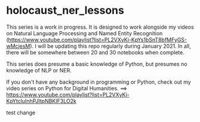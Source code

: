 # holocaust_ner_lessons

This series is a work in progress. It is designed to work alongside my videos on Natural Language Processing and Named Entity Recognition (https://www.youtube.com/playlist?list=PL2VXyKi-KpYs1bSnT8bfMFyGS-wMcjesM).
I will be updating this repo regularly during January 2021.
In all, there will be somewhere between 20 and 30 notebooks when complete.

This series does presume a basic knowledge of Python, but presumes no knowledge of NLP or NER.

If you don't have any background in programming or Python, check out my video series on Python for Digital Humanities. ==> https://www.youtube.com/playlist?list=PL2VXyKi-KpYtcluInhPJItpNBKIF3LO2k

test change